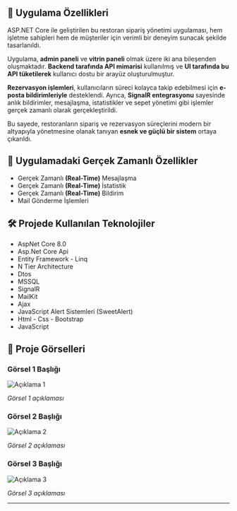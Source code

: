 <h2>🚀 Uygulama Özellikleri</h2>
<p>ASP.NET Core ile geliştirilen bu restoran sipariş yönetimi uygulaması, hem işletme sahipleri hem de müşteriler için verimli bir deneyim sunacak şekilde tasarlanıldı.</p>

<p>Uygulama, <strong>admin paneli</strong> ve <strong>vitrin paneli</strong> olmak üzere iki ana bileşenden oluşmaktadır.
  <strong>Backend tarafında API mimarisi</strong> kullanılmış ve <strong>UI tarafında bu API tüketilerek</strong> kullanıcı dostu bir arayüz oluşturulmuştur.</p>

<p><strong>Rezervasyon işlemleri</strong>, kullanıcıların süreci kolayca takip edebilmesi için <strong>e-posta bildirimleriyle</strong> desteklendi.
Ayrıca, <strong>SignalR entegrasyonu</strong> sayesinde anlık bildirimler, mesajlaşma, istatistikler ve sepet yönetimi gibi işlemler gerçek zamanlı olarak gerçekleştirildi.</p>

<p>Bu sayede, restoranların sipariş ve rezervasyon süreçlerini modern bir altyapıyla yönetmesine olanak tanıyan <strong>esnek ve güçlü bir sistem</strong> ortaya çıkarıldı.</p>

<h2>📡 Uygulamadaki Gerçek Zamanlı Özellikler</h2>
<ul>
    <li>Gerçek Zamanlı <strong>(Real-Time)</strong> Mesajlaşma</li>
    <li>Gerçek Zamanlı <strong>(Real-Time)</strong> İstatistik</li>
    <li>Gerçek Zamanlı <strong>(Real-Time)</strong> Bildirim</li>
    <li>Mail Gönderme İşlemleri</li>
</ul>

<h2>🛠️ Projede Kullanılan Teknolojiler</h2>
<ul>
    <li>AspNet Core 8.0</li>
    <li>Asp.Net Core Api</li>
    <li>Entity Framework - Linq</li>
    <li>N Tier Architecture</li>
    <li>Dtos</li>
    <li>MSSQL</li>
    <li>SignalR</li>
    <li>MailKit</li>
    <li>Ajax</li>
    <li>JavaScript Alert Sistemleri (SweetAlert)</li>
    <li>Html - Css - Bootstrap</li>
    <li>JavaScript</li>
</ul>

<h2>📸 Proje Görselleri</h2>

<h3>Görsel 1 Başlığı</h3>
<img src="gorsel1.png" alt="Açıklama 1">
<p><em>Görsel 1 açıklaması</em></p>

<h3>Görsel 2 Başlığı</h3>
<img src="gorsel2.png" alt="Açıklama 2">
<p><em>Görsel 2 açıklaması</em></p>

<h3>Görsel 3 Başlığı</h3>
<img src="gorsel3.png" alt="Açıklama 3">
<p><em>Görsel 3 açıklaması</em></p>

<hr>
